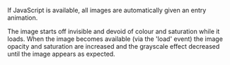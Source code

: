 If JavaScript is available, all images are automatically given an entry animation. 

The image starts off invisible and devoid of colour and saturation while it loads. When the image becomes available (via the 'load' event) the image opacity and saturation are increased and the grayscale effect decreased until the image appears as expected.
